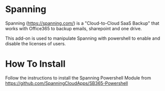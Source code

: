 # Spanning
Spanning (https://spanning.com/) is a "Cloud-to-Cloud SaaS Backup" that works with Office365 to backup emails, sharepoint and one drive.

This add-on is used to manipulate Spanning with powershell to enable and disable the licenses of users.

# How To Install
Follow the instructions to install the Spanning Powershell Module from https://github.com/SpanningCloudApps/SB365-Powershell